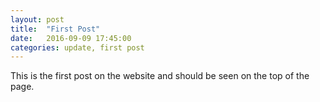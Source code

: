 ```yaml
---
layout: post
title:  "First Post"
date:   2016-09-09 17:45:00
categories: update, first post
---
```

This is the first post on the website and should be seen on the top of the page.

